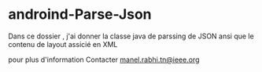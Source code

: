 # androind-Parse-Json
Dans ce dossier , j'ai donner la classe java de parssing de JSON ansi que le contenu de layout assicié en XML 


pour plus d'information
Contacter manel.rabhi.tn@ieee.org
